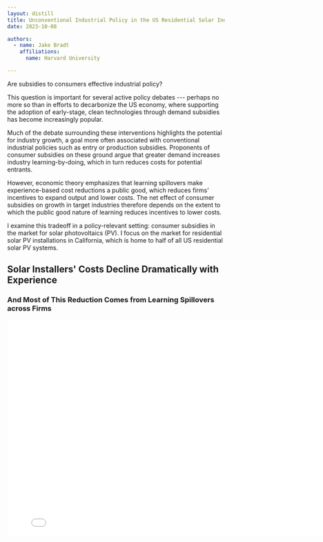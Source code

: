 ```yaml
---
layout: distill
title: Unconventional Industrial Policy in the US Residential Solar Industry
date: 2023-10-08

authors:
  - name: Jake Bradt
    affiliations:
      name: Harvard University

---
```


Are subsidies to consumers effective industrial policy?

This question is important for several active policy debates --- perhaps no more so than in efforts to decarbonize the US economy, where supporting the adoption of early-stage, clean technologies through demand subsidies has become increasingly popular.

Much of the debate surrounding these interventions highlights the potential for industry growth, a goal more often associated with conventional industrial policies such as entry or production subsidies.   Proponents of consumer subsidies on these ground argue that greater demand increases industry learning-by-doing, which in turn reduces costs for potential entrants. 

However, economic theory emphasizes that learning spillovers make experience-based cost reductions a public good, which reduces firms' incentives to expand output and lower costs.  The net effect of consumer subsidies on growth in target industries therefore depends on the extent to which the public good nature of learning reduces incentives to lower costs.

I examine this tradeoff in a policy-relevant setting: consumer subsidies in the market for solar photovoltaics (PV).  I focus on the market for residential solar PV installations in California, which is home to half of all US residential solar PV systems.

## Solar Installers' Costs Decline Dramatically with Experience
### And Most of This Reduction Comes from Learning Spillovers across Firms

<iframe src="{{ '/assets/plotly/p_mc_est.html' | relative_url }}" frameborder='0' scrolling='no' height="500px" width="800px"></iframe>

